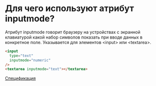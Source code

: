 # Для чего используют атрибут inputmode?

Атрибут inputmode говорит браузеру на устройствах с экранной клавиатурой какой набор символов показать при вводе данных в конкретное поле. Указывается для элементов &lt;input&gt; или &lt;textarea&gt;.

```html
<input
  type="text"
  inputmode="numeric"
/>
<textarea inputmode="text"></textarea>
```

[Спецификация](https://developer.mozilla.org/ru/docs/Web/HTML/Global_attributes/inputmode)

